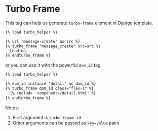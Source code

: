 # Turbo Frame

This tag can help us generate `turbo-frame` element in Django template.

```html
{% load turbo_helper %}

{% url 'message-create' as src %}
{% turbo_frame "message_create" src=src %}
  Loading...
{% endturbo_frame %}
```

or you can use it with the powerful `dom_id` tag.

```html
{% load turbo_helper %}

{% dom_id instance 'detail' as dom_id %}
{% turbo_frame dom_id class="flex-1" %}
  {% include 'components/detail.html' %}
{% endturbo_frame %}
```

Notes:

1. First argument is `turbo frame id`
2. Other arguments can be passed as `key=value` pairs
